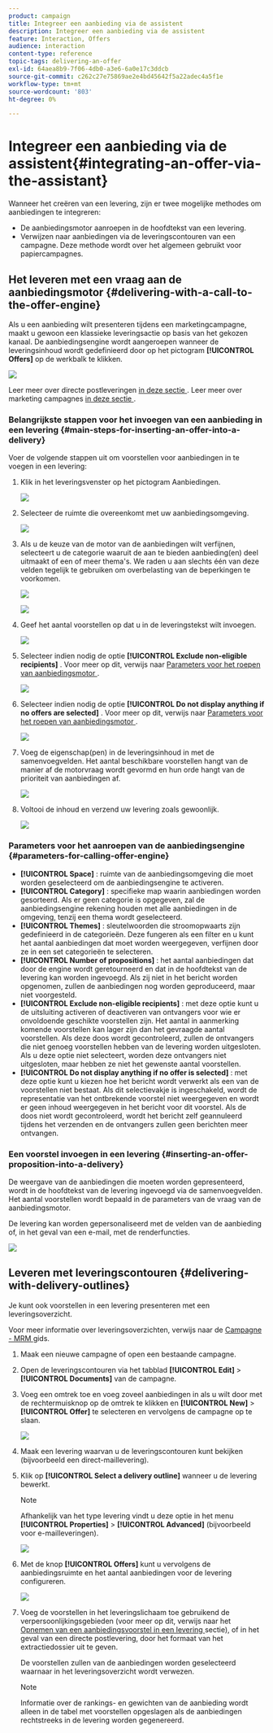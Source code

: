 ```yaml
---
product: campaign
title: Integreer een aanbieding via de assistent
description: Integreer een aanbieding via de assistent
feature: Interaction, Offers
audience: interaction
content-type: reference
topic-tags: delivering-an-offer
exl-id: 64aea8b9-7f06-4db0-a3e6-6a0e17c3ddcb
source-git-commit: c262c27e75869ae2e4bd45642f5a22adec4a5f1e
workflow-type: tm+mt
source-wordcount: '803'
ht-degree: 0%

---
```


# Integreer een aanbieding via de assistent{#integrating-an-offer-via-the-assistant}



Wanneer het creëren van een levering, zijn er twee mogelijke methodes om aanbiedingen te integreren:

* De aanbiedingsmotor aanroepen in de hoofdtekst van een levering.
* Verwijzen naar aanbiedingen via de leveringscontouren van een campagne. Deze methode wordt over het algemeen gebruikt voor papiercampagnes.

## Het leveren met een vraag aan de aanbiedingsmotor {#delivering-with-a-call-to-the-offer-engine}

Als u een aanbieding wilt presenteren tijdens een marketingcampagne, maakt u gewoon een klassieke leveringsactie op basis van het gekozen kanaal. De aanbiedingsengine wordt aangeroepen wanneer de leveringsinhoud wordt gedefinieerd door op het pictogram **[!UICONTROL Offers]** op de werkbalk te klikken.

![](assets/offer_delivery_009.png)

Leer meer over directe postleveringen [ in deze sectie ](../../delivery/using/about-direct-mail-channel.md). Leer meer over marketing campagnes [ in deze sectie ](../../campaign/using/setting-up-marketing-campaigns.md).

### Belangrijkste stappen voor het invoegen van een aanbieding in een levering {#main-steps-for-inserting-an-offer-into-a-delivery}

Voer de volgende stappen uit om voorstellen voor aanbiedingen in te voegen in een levering:

1. Klik in het leveringsvenster op het pictogram Aanbiedingen.

   ![](assets/offer_delivery_001.png)

1. Selecteer de ruimte die overeenkomt met uw aanbiedingsomgeving.

   ![](assets/offer_delivery_002.png)

1. Als u de keuze van de motor van de aanbiedingen wilt verfijnen, selecteert u de categorie waaruit de aan te bieden aanbieding(en) deel uitmaakt of een of meer thema&#39;s. We raden u aan slechts één van deze velden tegelijk te gebruiken om overbelasting van de beperkingen te voorkomen.

   ![](assets/offer_delivery_003.png)

   ![](assets/offer_delivery_004.png)

1. Geef het aantal voorstellen op dat u in de leveringstekst wilt invoegen.

   ![](assets/offer_delivery_005.png)

1. Selecteer indien nodig de optie **[!UICONTROL Exclude non-eligible recipients]** . Voor meer op dit, verwijs naar [ Parameters voor het roepen van aanbiedingsmotor ](#parameters-for-calling-offer-engine).

   ![](assets/offer_delivery_006.png)

1. Selecteer indien nodig de optie **[!UICONTROL Do not display anything if no offers are selected]** . Voor meer op dit, verwijs naar [ Parameters voor het roepen van aanbiedingsmotor ](#parameters-for-calling-offer-engine).

   ![](assets/offer_delivery_007.png)

1. Voeg de eigenschap(pen) in de leveringsinhoud in met de samenvoegvelden. Het aantal beschikbare voorstellen hangt van de manier af de motorvraag wordt gevormd en hun orde hangt van de prioriteit van aanbiedingen af.

   ![](assets/offer_delivery_008.png)

1. Voltooi de inhoud en verzend uw levering zoals gewoonlijk.

   ![](assets/offer_delivery_010.png)

### Parameters voor het aanroepen van de aanbiedingsengine {#parameters-for-calling-offer-engine}

* **[!UICONTROL Space]** : ruimte van de aanbiedingsomgeving die moet worden geselecteerd om de aanbiedingsengine te activeren.
* **[!UICONTROL Category]** : specifieke map waarin aanbiedingen worden gesorteerd. Als er geen categorie is opgegeven, zal de aanbiedingsengine rekening houden met alle aanbiedingen in de omgeving, tenzij een thema wordt geselecteerd.
* **[!UICONTROL Themes]** : sleutelwoorden die stroomopwaarts zijn gedefinieerd in de categorieën. Deze fungeren als een filter en u kunt het aantal aanbiedingen dat moet worden weergegeven, verfijnen door ze in een set categorieën te selecteren.
* **[!UICONTROL Number of propositions]** : het aantal aanbiedingen dat door de engine wordt geretourneerd en dat in de hoofdtekst van de levering kan worden ingevoegd. Als zij niet in het bericht worden opgenomen, zullen de aanbiedingen nog worden geproduceerd, maar niet voorgesteld.
* **[!UICONTROL Exclude non-eligible recipients]** : met deze optie kunt u de uitsluiting activeren of deactiveren van ontvangers voor wie er onvoldoende geschikte voorstellen zijn. Het aantal in aanmerking komende voorstellen kan lager zijn dan het gevraagde aantal voorstellen. Als deze doos wordt gecontroleerd, zullen de ontvangers die niet genoeg voorstellen hebben van de levering worden uitgesloten. Als u deze optie niet selecteert, worden deze ontvangers niet uitgesloten, maar hebben ze niet het gewenste aantal voorstellen.
* **[!UICONTROL Do not display anything if no offer is selected]** : met deze optie kunt u kiezen hoe het bericht wordt verwerkt als een van de voorstellen niet bestaat. Als dit selectievakje is ingeschakeld, wordt de representatie van het ontbrekende voorstel niet weergegeven en wordt er geen inhoud weergegeven in het bericht voor dit voorstel. Als de doos niet wordt gecontroleerd, wordt het bericht zelf geannuleerd tijdens het verzenden en de ontvangers zullen geen berichten meer ontvangen.

### Een voorstel invoegen in een levering {#inserting-an-offer-proposition-into-a-delivery}

De weergave van de aanbiedingen die moeten worden gepresenteerd, wordt in de hoofdtekst van de levering ingevoegd via de samenvoegvelden. Het aantal voorstellen wordt bepaald in de parameters van de vraag van de aanbiedingsmotor.

De levering kan worden gepersonaliseerd met de velden van de aanbieding of, in het geval van een e-mail, met de renderfuncties.

![](assets/offer_delivery_011.png)

## Leveren met leveringscontouren {#delivering-with-delivery-outlines}

Je kunt ook voorstellen in een levering presenteren met een leveringsoverzicht.

Voor meer informatie over leveringsoverzichten, verwijs naar de [ Campagne - MRM ](../../campaign/using/marketing-campaign-deliveries.md#associating-and-structuring-resources-linked-via-a-delivery-outline) gids.

1. Maak een nieuwe campagne of open een bestaande campagne.
1. Open de leveringscontouren via het tabblad **[!UICONTROL Edit]** > **[!UICONTROL Documents]** van de campagne.
1. Voeg een omtrek toe en voeg zoveel aanbiedingen in als u wilt door met de rechtermuisknop op de omtrek te klikken en **[!UICONTROL New]** > **[!UICONTROL Offer]** te selecteren en vervolgens de campagne op te slaan.

   ![](assets/int_compo_offre1.png)

1. Maak een levering waarvan u de leveringscontouren kunt bekijken (bijvoorbeeld een direct-maillevering).
1. Klik op **[!UICONTROL Select a delivery outline]** wanneer u de levering bewerkt.

   >[!NOTE]
   >
   >Afhankelijk van het type levering vindt u deze optie in het menu **[!UICONTROL Properties]** > **[!UICONTROL Advanced]** (bijvoorbeeld voor e-mailleveringen).

   ![](assets/int_compo_offre2.png)

1. Met de knop **[!UICONTROL Offers]** kunt u vervolgens de aanbiedingsruimte en het aantal aanbiedingen voor de levering configureren.

   ![](assets/int_compo_offre3.png)

1. Voeg de voorstellen in het leveringslichaam toe gebruikend de verpersoonlijkingsgebieden (voor meer op dit, verwijs naar het [ Opnemen van een aanbiedingsvoorstel in een levering ](#inserting-an-offer-proposition-into-a-delivery) sectie), of in het geval van een directe postlevering, door het formaat van het extractiedossier uit te geven.

   De voorstellen zullen van de aanbiedingen worden geselecteerd waarnaar in het leveringsoverzicht wordt verwezen.

   >[!NOTE]
   >
   >Informatie over de rankings- en gewichten van de aanbieding wordt alleen in de tabel met voorstellen opgeslagen als de aanbiedingen rechtstreeks in de levering worden gegenereerd.
